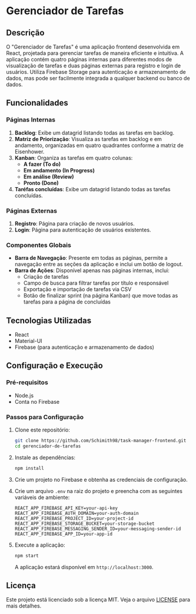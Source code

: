 # Gerenciador de Tarefas

## Descrição

O "Gerenciador de Tarefas" é uma aplicação frontend desenvolvida em React, projetada para gerenciar tarefas de maneira eficiente e intuitiva. A aplicação contém quatro páginas internas para diferentes modos de visualização de tarefas e duas páginas externas para registro e login de usuários. Utiliza Firebase Storage para autenticação e armazenamento de dados, mas pode ser facilmente integrada a qualquer backend ou banco de dados.

## Funcionalidades

### Páginas Internas

1. **Backlog**: Exibe um datagrid listando todas as tarefas em backlog.
2. **Matriz de Priorização**: Visualiza as tarefas em backlog e em andamento, organizadas em quatro quadrantes conforme a matriz de Eisenhower.
3. **Kanban**: Organiza as tarefas em quatro colunas:
    - **A fazer (To do)**
    - **Em andamento (In Progress)**
    - **Em análise (Review)**
    - **Pronto (Done)**
4. **Taréfas concluídas**: Exibe um datagrid listando todas as tarefas concluídas.

### Páginas Externas

1. **Registro**: Página para criação de novos usuários.
2. **Login**: Página para autenticação de usuários existentes.

### Componentes Globais

- **Barra de Navegação**: Presente em todas as páginas, permite a navegação entre as seções da aplicação e inclui um botão de logout.
- **Barra de Ações**: Disponível apenas nas páginas internas, inclui:
    - Criação de tarefas
    - Campo de busca para filtrar tarefas por título e responsável
    - Exportação e importação de tarefas via CSV
    - Botão de finalizar sprint (na página Kanban) que move todas as tarefas para a página de concluídas

## Tecnologias Utilizadas

- React
- Material-UI
- Firebase (para autenticação e armazenamento de dados)

## Configuração e Execução

### Pré-requisitos

- Node.js
- Conta no Firebase

### Passos para Configuração

1. Clone este repositório:

    ```bash
    git clone https://github.com/Schimith98/task-manager-frontend.git
    cd gerenciador-de-tarefas
    ```

2. Instale as dependências:

    ```bash
    npm install
    ```

3. Crie um projeto no Firebase e obtenha as credenciais de configuração.

4. Crie um arquivo `.env` na raiz do projeto e preencha com as seguintes variáveis de ambiente:

    ```env
    REACT_APP_FIREBASE_API_KEY=your-api-key
    REACT_APP_FIREBASE_AUTH_DOMAIN=your-auth-domain
    REACT_APP_FIREBASE_PROJECT_ID=your-project-id
    REACT_APP_FIREBASE_STORAGE_BUCKET=your-storage-bucket
    REACT_APP_FIREBASE_MESSAGING_SENDER_ID=your-messaging-sender-id
    REACT_APP_FIREBASE_APP_ID=your-app-id
    ```

5. Execute a aplicação:

    ```bash
    npm start
    ```

    A aplicação estará disponível em `http://localhost:3000`.


## Licença

Este projeto está licenciado sob a licença MIT. Veja o arquivo [LICENSE](LICENSE) para mais detalhes.
